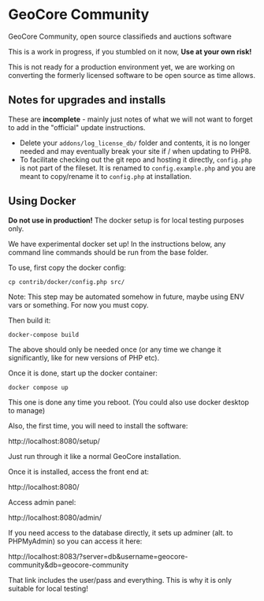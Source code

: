 # GeoCore Community

GeoCore Community, open source classifieds and auctions software

This is a work in progress, if you stumbled on it now, **Use at your own risk!**

This is not ready for a production environment yet, we are working on converting the formerly licensed software to be
open source as time allows.

## Notes for upgrades and installs

These are **incomplete** - mainly just notes of what we will not want to forget to add in the "official" update
instructions.

* Delete your `addons/log_license_db/` folder and contents, it is no longer needed and may eventually break your site
  if / when updating to PHP8.
* To facilitate checking out the git repo and hosting it directly, `config.php` is not part of the fileset.  It is
  renamed to `config.example.php` and you are meant to copy/rename it to `config.php` at installation.

## Using Docker

**Do not use in production!**  The docker setup is for local testing purposes only.

We have experimental docker set up!  In the instructions below, any command line commands should be run from the base
folder.

To use, first copy the docker config:

```
cp contrib/docker/config.php src/
```
Note: This step may be automated somehow in future, maybe using ENV vars or something.  For now you must copy.

Then build it:
```
docker-compose build
```

The above should only be needed once (or any time we change it significantly, like for new versions of PHP etc).

Once it is done, start up the docker container:
```
docker compose up
```

This one is done any time you reboot.  (You could also use docker desktop to manage)

Also, the first time, you will need to install the software:

http://localhost:8080/setup/

Just run through it like a normal GeoCore installation.

Once it is installed, access the front end at:

http://localhost:8080/

Access admin panel:

http://localhost:8080/admin/

If you need access to the database directly, it sets up adminer (alt. to PHPMyAdmin) so you can access it here:

http://localhost:8083/?server=db&username=geocore-community&db=geocore-community

That link includes the user/pass and everything.  This is why it is only suitable for local testing!
